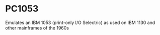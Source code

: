 # PC1053
Emulates an IBM 1053 (print-only I/O Selectric) as used on IBM 1130 and other mainframes of the 1960s

